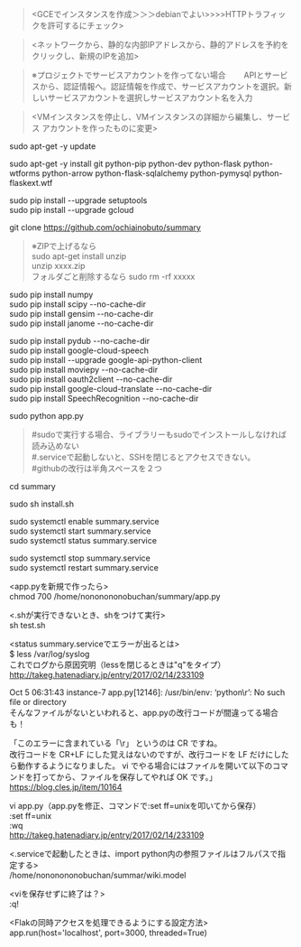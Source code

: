 ><GCEでインスタンスを作成＞＞＞debianでよい>>>>HTTPトラフィックを許可するにチェック>　　

><ネットワークから、静的な内部IPアドレスから、静的アドレスを予約をクリックし、新規のIPを追加>　　

>※プロジェクトでサービスアカウントを作ってない場合　　
>APIとサービスから、認証情報へ。認証情報を作成で、サービスアカウントを選択。新しいサービスアカウントを選択しサービスアカウント名を入力 　　
   
><VMインスタンスを停止し、VMインスタンスの詳細から編集し、サービス アカウントを作ったものに変更>　　

sudo apt-get -y update

sudo apt-get -y install git python-pip python-dev python-flask python-wtforms python-arrow python-flask-sqlalchemy python-pymysql python-flaskext.wtf  

sudo pip install --upgrade setuptools  
sudo pip install --upgrade gcloud  

git clone https://github.com/ochiainobuto/summary  
>※ZIPで上げるなら  
>sudo apt-get install unzip  
>unzip xxxx.zip  
>フォルダごと削除するなら
>sudo rm -rf xxxxx    

sudo pip install numpy  
sudo pip install scipy --no-cache-dir  
sudo pip install gensim --no-cache-dir  
sudo pip install janome --no-cache-dir  

sudo pip install pydub --no-cache-dir  
sudo pip install google-cloud-speech  
sudo pip install --upgrade google-api-python-client  
sudo pip install moviepy --no-cache-dir  
sudo pip install oauth2client --no-cache-dir  
sudo pip install google-cloud-translate --no-cache-dir  
sudo pip install SpeechRecognition --no-cache-dir  

>>>>>>>>>>>>>>>>>>>>>>>>>  
sudo python app.py  
>#sudoで実行する場合、ライブラリーもsudoでインストールしなければ読み込めない  
>#.serviceで起動しないと、SSHを閉じるとアクセスできない。  
>#githubの改行は半角スペースを２つ  
>>>>>>>>>>>>>>>>>>>>>>>>>  

cd summary 

sudo sh install.sh  

sudo systemctl enable summary.service  
sudo systemctl start summary.service  
sudo systemctl status summary.service  

sudo systemctl stop summary.service  
sudo systemctl restart summary.service  

<app.pyを新規で作ったら>  
chmod 700 /home/nononononobuchan/summary/app.py  

<.shが実行できないとき、shをつけて実行>  
sh test.sh  

<status summary.serviceでエラーが出るとは>  
$ less /var/log/syslog  
これでログから原因究明（lessを閉じるときは"q"をタイプ）  
http://takeg.hatenadiary.jp/entry/2017/02/14/233109   

Oct  5 06:31:43 instance-7 app.py[12146]: /usr/bin/env: ‘python\r’: No such file or directory  
そんなファイルがないといわれると、app.pyの改行コードが間違ってる場合も！  

「このエラーに含まれている「\r」 というのは CR ですね。  
改行コードを CR+LF にした覚えはないのですが、改行コードを LF だけにしたら動作するようになりました。 
vi でやる場合にはファイルを開いて以下のコマンドを打ってから、ファイルを保存してやれば OK です。」  
https://blog.cles.jp/item/10164  

vi app.py（app.pyを修正、コマンドで:set ff=unixを叩いてから保存）  
:set ff=unix  
:wq  
http://takeg.hatenadiary.jp/entry/2017/02/14/233109    

<.serviceで起動したときは、import python内の参照ファイルはフルパスで指定する>  
/home/nononononobuchan/summar/wiki.model  

<viを保存せずに終了は？>  
:q!  

<Flakの同時アクセスを処理できるようにする設定方法>  
app.run(host='localhost', port=3000, threaded=True)  


